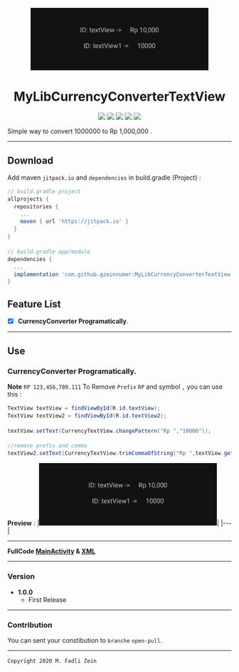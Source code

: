 <p align="center">
  <img src="https://github.com/gzeinnumer/MyLibCurrencyConverterTextView/blob/master/preview/example1.jpg" width="400"/>
</p>

<h1 align="center">
    MyLibCurrencyConverterTextView
</h1>

<p align="center">
    <a><img src="https://img.shields.io/badge/Version-1.0.0-brightgreen.svg?style=flat"></a>
    <a><img src="https://img.shields.io/badge/ID-gzeinnumer-blue.svg?style=flat"></a>
    <a><img src="https://img.shields.io/badge/Java-Suport-green?logo=java&style=flat"></a>
    <a><img src="https://img.shields.io/badge/Koltin-Suport-green?logo=kotlin&style=flat"></a>
    <a href="https://github.com/gzeinnumer"><img src="https://img.shields.io/github/followers/gzeinnumer?label=follow&style=social"></a>
    <br>
    <p>Simple way to convert 1000000 to Rp 1,000,000 .</p>
</p>

---
## Download
Add maven `jitpack.io` and `dependencies` in build.gradle (Project) :
```gradle
// build.gradle project
allprojects {
  repositories {
    ...
    maven { url 'https://jitpack.io' }
  }
}

// build.gradle app/module
dependencies {
  ...
  implementation 'com.github.gzeinnumer:MyLibCurrencyConverterTextView:version'
}
```

## Feature List
- [x] **CurrencyConverter Programatically**.

---
## Use

### CurrencyConverter Programatically.

**Note** `RP 123,456,789.111` To Remove `Prefix` `RP` and symbol `,` you can use this :
```java
TextView textView = findViewById(R.id.textView);
TextView textView2 = findViewById(R.id.textView2);

textView.setText(CurrencyTextView.changePattern("Rp ","10000"));

//remove prefix and comma
textView2.setText(CurrencyTextView.trimCommaOfString("Rp ",textView.getText().toString()));
```

**Preview** :
|<img src="https://github.com/gzeinnumer/MyLibCurrencyConverterTextView/blob/master/preview/example1.jpg" width="400"/>|
|---|

---

**FullCode [MainActivity](https://github.com/gzeinnumer/MyLibCurrencyConverterTextView/blob/master/app/src/main/java/com/gzeinnumer/mylibcurrencyconverterTextView/MainActivity.java)  & [XML](https://github.com/gzeinnumer/MyLibCurrencyConverterTextView/blob/master/app/src/main/res/layout/activity_main.xml)**

---

### Version
- **1.0.0**
  - First Release

---

### Contribution
You can sent your constibution to `branche` `open-pull`.

---

```
Copyright 2020 M. Fadli Zein
```
